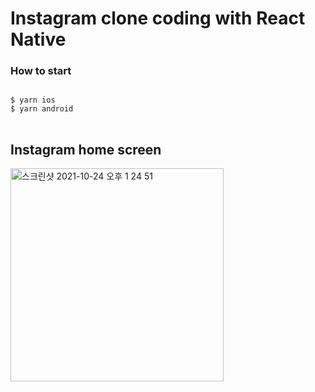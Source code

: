 # Instagram clone coding with React Native


### How to start

<pre>
<code>
$ yarn ios
$ yarn android
</code>
</pre>


## Instagram home screen 

<img width="341" alt="스크린샷 2021-10-24 오후 1 24 51" src="https://user-images.githubusercontent.com/1840855/138578566-e34463b9-dfd5-4452-8e1f-0879eccaf26d.png">
